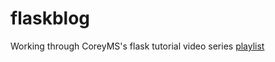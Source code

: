 # flaskblog
Working through CoreyMS's flask tutorial video series
[playlist](https://www.youtube.com/playlist?list=PL-osiE80TeTs4UjLw5MM6OjgkjFeUxCYH)
